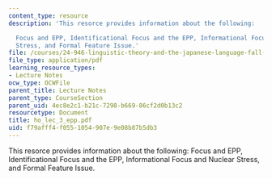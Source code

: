 ```yaml
---
content_type: resource
description: 'This resorce provides information about the following:

  Focus and EPP, Identificational Focus and the EPP, Informational Focus and Nuclear
  Stress, and Formal Feature Issue.'
file: /courses/24-946-linguistic-theory-and-the-japanese-language-fall-2004/f79afff4f0551054907e9e08b87b5db3_ho_lec_3_epp.pdf
file_type: application/pdf
learning_resource_types:
- Lecture Notes
ocw_type: OCWFile
parent_title: Lecture Notes
parent_type: CourseSection
parent_uid: 4ec8e2c1-b21c-7298-b669-86cf2d0b13c2
resourcetype: Document
title: ho_lec_3_epp.pdf
uid: f79afff4-f055-1054-907e-9e08b87b5db3
---
```

This resorce provides information about the following:
Focus and EPP, Identificational Focus and the EPP, Informational Focus and Nuclear Stress, and Formal Feature Issue.

